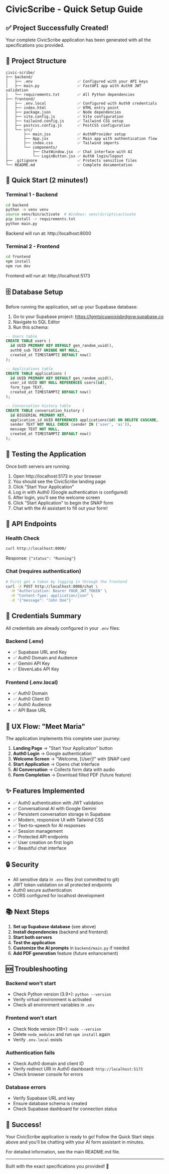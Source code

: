# CivicScribe - Quick Setup Guide

## ✅ Project Successfully Created!

Your complete CivicScribe application has been generated with all the specifications you provided.

## 📁 Project Structure

```
civic-scribe/
├── backend/
│   ├── .env                    ✅ Configured with your API keys
│   ├── main.py                 ✅ FastAPI app with Auth0 JWT validation
│   └── requirements.txt        ✅ All Python dependencies
├── frontend/
│   ├── .env.local              ✅ Configured with Auth0 credentials
│   ├── index.html              ✅ HTML entry point
│   ├── package.json            ✅ Node dependencies
│   ├── vite.config.js          ✅ Vite configuration
│   ├── tailwind.config.js      ✅ Tailwind CSS setup
│   ├── postcss.config.js       ✅ PostCSS configuration
│   └── src/
│       ├── main.jsx            ✅ Auth0Provider setup
│       ├── App.jsx             ✅ Main app with authentication flow
│       ├── index.css           ✅ Tailwind imports
│       └── components/
│           ├── ChatWindow.jsx  ✅ Chat interface with AI
│           └── LoginButton.jsx ✅ Auth0 login/logout
├── .gitignore                  ✅ Protects sensitive files
└── README.md                   ✅ Complete documentation
```

## 🚀 Quick Start (2 minutes!)

### Terminal 1 - Backend
```bash
cd backend
python -m venv venv
source venv/bin/activate  # Windows: venv\Scripts\activate
pip install -r requirements.txt
python main.py
```
Backend will run at: http://localhost:8000

### Terminal 2 - Frontend
```bash
cd frontend
npm install
npm run dev
```
Frontend will run at: http://localhost:5173

## 🗄️ Database Setup

Before running the application, set up your Supabase database:

1. Go to your Supabase project: https://lgmtsicuwoixjsbrdgyw.supabase.co
2. Navigate to SQL Editor
3. Run this schema:

```sql
-- Users table
CREATE TABLE users (
  id UUID PRIMARY KEY DEFAULT gen_random_uuid(),
  auth0_sub TEXT UNIQUE NOT NULL,
  created_at TIMESTAMPTZ DEFAULT now()
);

-- Applications table
CREATE TABLE applications (
  id UUID PRIMARY KEY DEFAULT gen_random_uuid(),
  user_id UUID NOT NULL REFERENCES users(id),
  form_type TEXT,
  created_at TIMESTAMPTZ DEFAULT now()
);

-- Conversation history table
CREATE TABLE conversation_history (
  id BIGSERIAL PRIMARY KEY,
  application_id UUID REFERENCES applications(id) ON DELETE CASCADE,
  sender TEXT NOT NULL CHECK (sender IN ('user', 'ai')),
  message TEXT NOT NULL,
  created_at TIMESTAMPTZ DEFAULT now()
);
```

## 🎯 Testing the Application

Once both servers are running:

1. Open http://localhost:5173 in your browser
2. You should see the CivicScribe landing page
3. Click "Start Your Application"
4. Log in with Auth0 (Google authentication is configured)
5. After login, you'll see the welcome screen
6. Click "Start Application" to begin the SNAP form
7. Chat with the AI assistant to fill out your form!

## 🔧 API Endpoints

### Health Check
```bash
curl http://localhost:8000/
```
Response: `{"status": "Running"}`

### Chat (requires authentication)
```bash
# First get a token by logging in through the frontend
curl -X POST http://localhost:8000/chat \
  -H "Authorization: Bearer YOUR_JWT_TOKEN" \
  -H "Content-Type: application/json" \
  -d '{"message": "John Doe"}'
```

## 🔑 Credentials Summary

All credentials are already configured in your `.env` files:

### Backend (.env)
- ✅ Supabase URL and Key
- ✅ Auth0 Domain and Audience
- ✅ Gemini API Key
- ✅ ElevenLabs API Key

### Frontend (.env.local)
- ✅ Auth0 Domain
- ✅ Auth0 Client ID
- ✅ Auth0 Audience
- ✅ API Base URL

## 📝 UX Flow: "Meet Maria"

The application implements this complete user journey:

1. **Landing Page** → "Start Your Application" button
2. **Auth0 Login** → Google authentication
3. **Welcome Screen** → "Welcome, [User]!" with SNAP card
4. **Start Application** → Opens chat interface
5. **AI Conversation** → Collects form data with audio
6. **Form Completion** → Download filled PDF (future feature)

## ✨ Features Implemented

- ✅ Auth0 authentication with JWT validation
- ✅ Conversational AI with Google Gemini
- ✅ Persistent conversation storage in Supabase
- ✅ Modern, responsive UI with Tailwind CSS
- ✅ Text-to-speech for AI responses
- ✅ Session management
- ✅ Protected API endpoints
- ✅ User creation on first login
- ✅ Beautiful chat interface

## 🔒 Security

- All sensitive data in `.env` files (not committed to git)
- JWT token validation on all protected endpoints
- Auth0 secure authentication
- CORS configured for localhost development

## 📚 Next Steps

1. **Set up Supabase database** (see above)
2. **Install dependencies** (backend and frontend)
3. **Start both servers**
4. **Test the application**
5. **Customize the AI prompts** in `backend/main.py` if needed
6. **Add PDF generation** feature (future enhancement)

## 🆘 Troubleshooting

### Backend won't start
- Check Python version (3.9+): `python --version`
- Verify virtual environment is activated
- Check all environment variables in `.env`

### Frontend won't start
- Check Node version (18+): `node --version`
- Delete `node_modules` and run `npm install` again
- Verify `.env.local` exists

### Authentication fails
- Check Auth0 domain and client ID
- Verify redirect URI in Auth0 dashboard: `http://localhost:5173`
- Check browser console for errors

### Database errors
- Verify Supabase URL and key
- Ensure database schema is created
- Check Supabase dashboard for connection status

## 🎉 Success!

Your CivicScribe application is ready to go! Follow the Quick Start steps above and you'll be chatting with your AI form assistant in minutes.

For detailed information, see the main README.md file.

---

Built with the exact specifications you provided! 🚀
